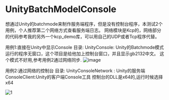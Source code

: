 # UnityBatchModelConsole
想通过Unity的batchmode来制作服务端程序，但是没有控制台程序，本测试2个用例，个人推荐第二个网络方式查看服务端日志。
网络模块是Kcp的，网络部分的代码参考我的另外一个kcp_demo库，可以用自己的UDP或者Tcp程序代替。


用例1:直接在Unity中显示Console
目录:
UnityConsole:
Unity的Batchmode模式运行的程序无窗口，这个项目是给他加上控制台窗口，并且显示gb2132中文。
这个模式不好用,参考用例2通过网络同步.
![image](https://github.com/thinbug/UnityBatchModelConsole/assets/25097168/a7dd823e-18fc-4294-b80c-e0a51093985a)


用例2:通过网络的控制台
目录:
UnityConsoleNetwork : Unity的服务端
ConsoleClient:Unity的客户端Console工具
控制台的DLL是x64的,运行时候选择x64

![1](https://github.com/thinbug/UnityBatchModelConsole/assets/25097168/95368f86-d39e-45b0-b890-08ab73d671b4)
